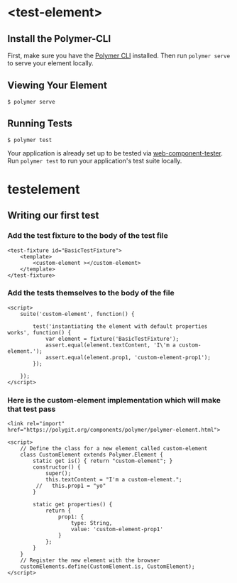 # \<test-element\>



## Install the Polymer-CLI

First, make sure you have the [Polymer CLI](https://www.npmjs.com/package/polymer-cli) installed. Then run `polymer serve` to serve your element locally.

## Viewing Your Element

```
$ polymer serve
```

## Running Tests

```
$ polymer test
```

Your application is already set up to be tested via [web-component-tester](https://github.com/Polymer/web-component-tester). Run `polymer test` to run your application's test suite locally.
# testelement

## Writing our first test
### Add the test fixture to the body of the test file
```
<test-fixture id="BasicTestFixture">
    <template>
        <custom-element ></custom-element>
    </template>
</test-fixture>
```
### Add the tests themselves to the body of the file

```
<script>
    suite('custom-element', function() {

        test('instantiating the element with default properties works', function() {
            var element = fixture('BasicTestFixture');
            assert.equal(element.textContent, 'I\'m a custom-element.');
            assert.equal(element.prop1, 'custom-element-prop1');
        });

    });
</script>
```
### Here is the custom-element implementation which will make that test pass
```
<link rel="import"  href="https://polygit.org/components/polymer/polymer-element.html">

<script>
    // Define the class for a new element called custom-element
    class CustomElement extends Polymer.Element {
        static get is() { return "custom-element"; }
        constructor() {
            super();
            this.textContent = "I'm a custom-element.";
         //   this.prop1 = "yo"
        }

        static get properties() {
            return {
                prop1: {
                    type: String,
                    value: 'custom-element-prop1'
                }
            };
        }
    }
    // Register the new element with the browser
    customElements.define(CustomElement.is, CustomElement);
</script>

```


